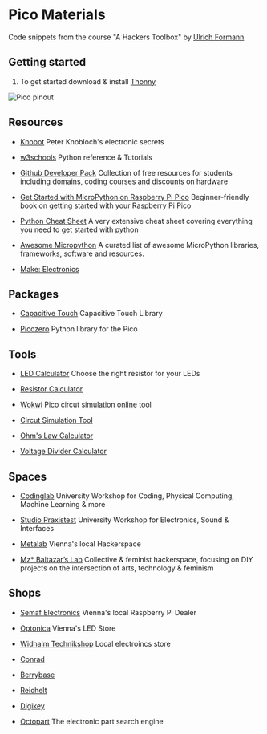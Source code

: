 # Pico Materials

Code snippets from the course "A Hackers Toolbox" by [Ulrich Formann](https://ul.fo)


## Getting started

1. To get started download & install [Thonny](https://thonny.org/)

![Pico pinout](https://docs.micropython.org/en/latest/_images/pico_pinout.png)


## Resources

* [Knobot](https://computerstudio.uni-ak.ac.at/knobot/index.html)
  Peter Knobloch's electronic secrets

* [w3schools](https://www.w3schools.com/python)
  Python reference & Tutorials

* [Github Developer Pack](https://education.github.com/pack)
  Collection of free resources for students including domains, coding courses and discounts on hardware

* [Get Started with MicroPython on Raspberry Pi Pico](https://hackspace.raspberrypi.com/books/micropython-pico)
  Beginner-friendly book on getting started with your Raspberry Pi Pico

* [Python Cheat Sheet](https://github.com/ehmatthes/pcc_3e/releases/download/v1.0.0/beginners_python_cheat_sheet_pcc.pdf)
  A very extensive cheat sheet covering everything you need to get started with python

* [Awesome Micropython](https://awesome-micropython.com/)
  A curated list of awesome MicroPython libraries, frameworks, software and resources.

* [Make: Electronics](https://www.electricalconnects.com/free/86-Make%20Electronics%20Second%20Edition%20By%20Charles%20Platt.pdf.pdf)


## Packages

* [Capacitive Touch](https://github.com/AncientJames/jtouch)
  Capacitive Touch Library

* [Picozero](https://picozero.readthedocs.io)
  Python library for the Pico


## Tools

* [LED Calculator](https://ledcalculator.net/)
  Choose the right resistor for your LEDs

* [Resistor Calculator](https://www.calculator.net/resistor-calculator.html)

* [Wokwi](https://wokwi.com/)
  Pico circut simulation online tool

* [Circut Simulation Tool](https://www.falstad.com/circuit/)

* [Ohm's Law Calculator](https://ohmslawcalculator.com/ohms-law-calculator)
  
* [Voltage Divider Calculator](https://ohmslawcalculator.com/voltage-divider-calculator)

## Spaces

* [Codinglab](https://codinglab.uni-ak.ac.at)
  University Workshop for Coding, Physical Computing, Machine Learning & more

* [Studio Praxistest](https://praxistest.cc/)
  University Workshop for Electronics, Sound & Interfaces

* [Metalab](https://metalab.at/)
  Vienna's local Hackerspace

* [Mz* Baltazar’s Lab](https://www.mzbaltazarslaboratory.org/welcome/)
  Collective & feminist hackerspace, focusing on DIY projects on the intersection of arts, technology & feminism

## Shops

* [Semaf Electronics](https://electronics.semaf.at)
  Vienna's local Raspberry Pi Dealer

* [Optonica](https://www.optonicaled.at/)
  Vienna's LED Store

* [Widhalm Technikshop](https://elektronik-technikshop.webnode.at/)
  Local electroincs store 

* [Conrad](https://www.conrad.at/)

* [Berrybase](https://www.berrybase.de/)

* [Reichelt](https://www.reichelt.at/)

* [Digikey](https://www.digikey.at/)

* [Octopart](https://octopart.com/)
  The electronic part search engine
